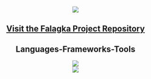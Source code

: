 <h1 align="center">
    <img src="https://readme-typing-svg.herokuapp.com/?font=Righteous&size=35&center=true&vCenter=true&width=500&height=70&duration=5000&lines=Hello+Friend!;I'm+Spyros;" />
</h1>
<h2 align="center">
    <a href="https://github.com/Falagka">Visit the Falagka Project Repository</a>
</h2>
<h2 align="center">Languages-Frameworks-Tools</h2>
<div align="center">
    <img src="https://skillicons.dev/icons?i=nextjs,react,graphql,nodejs,javascript,typescript,html,css,tailwind,git" /><br>
    <img src="https://skillicons.dev/icons?i=python,r,flask,tensorflow,scikitlearn,mysql,mongodb,redis,docker" /><br>
</div>
<br>


